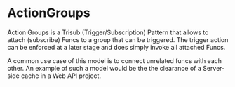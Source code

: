 # ActionGroups
Action Groups is a Trisub (Trigger/Subscription) Pattern that allows to attach (subscribe) Funcs to a group that can be triggered. The trigger action can be enforced at a later stage and does simply invoke all attached Funcs.

A common use case of this model is to connect unrelated funcs with each other. An example of such a model would be the the clearance of a Server-side cache in a Web API project.
